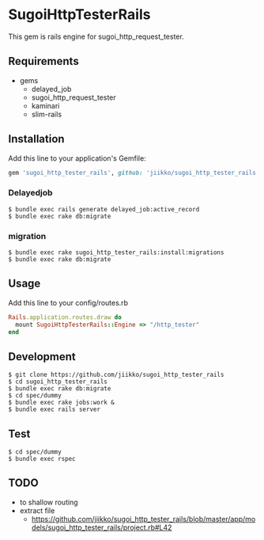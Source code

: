 # SugoiHttpTesterRails
This gem is rails engine for sugoi_http_request_tester.

## Requirements
* gems
  * delayed_job
  * sugoi_http_request_tester
  * kaminari
  * slim-rails

## Installation
Add this line to your application's Gemfile:

```ruby
gem 'sugoi_http_tester_rails', github: 'jiikko/sugoi_http_tester_rails'
```

### Delayedjob
```
$ bundle exec rails generate delayed_job:active_record
$ bundle exec rake db:migrate
```

### migration
```
$ bundle exec rake sugoi_http_tester_rails:install:migrations
$ bundle exec rake db:migrate
```

## Usage
Add this line to your config/routes.rb

```ruby
Rails.application.routes.draw do
  mount SugoiHttpTesterRails::Engine => "/http_tester"
end
```

## Development
```
$ git clone https://github.com/jiikko/sugoi_http_tester_rails
$ cd sugoi_http_tester_rails
$ bundle exec rake db:migrate
$ cd spec/dummy
$ bundle exec rake jobs:work &
$ bundle exec rails server
```

## Test
```shell
$ cd spec/dummy
$ bundle exec rspec
```

## TODO
* to shallow routing
* extract file
  * https://github.com/jiikko/sugoi_http_tester_rails/blob/master/app/models/sugoi_http_tester_rails/project.rb#L42
